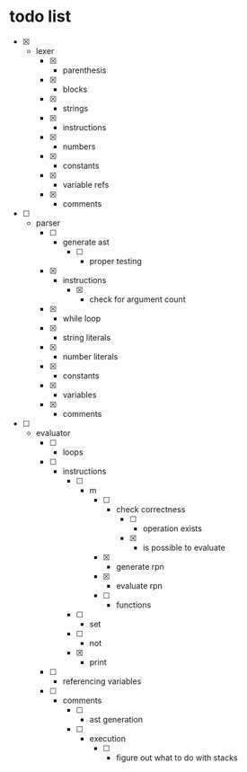 # todo list

- [x] - lexer
	- [x] - parenthesis
	- [x] - blocks
	- [x] - strings
	- [x] - instructions
	- [x] - numbers
	- [x] - constants
	- [x] - variable refs
	- [x] - comments

- [ ] - parser
	- [ ] - generate ast
		- [ ] - proper testing
	- [x] - instructions
		- [x] - check for argument count
	- [x] - while loop
	- [x] - string literals
	- [x] - number literals
	- [x] - constants
	- [x] - variables
	- [x] - comments

- [ ] - evaluator
	- [ ] - loops
	- [ ] - instructions
		- [ ] - m
			- [ ] - check correctness
				- [ ] - operation exists
				- [x] - is possible to evaluate
			- [x] - generate rpn
			- [x] - evaluate rpn
			- [ ] - functions

		- [ ] - set
		- [ ] - not
		- [x] - print
	- [ ] - referencing variables
	- [ ] - comments
		- [ ] - ast generation
		- [ ] - execution
			- [ ] - figure out what to do with stacks
